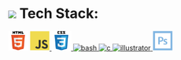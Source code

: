 # <img src = "https://media2.giphy.com/media/QssGEmpkyEOhBCb7e1/giphy.gif?cid=ecf05e47a0n3gi1bfqntqmob8g9aid1oyj2wr3ds3mg700bl&rid=giphy.gif" width = 32px> Tech Stack:

<p 
<a href="https://www.w3.org/html/" target="_blank" rel="noreferrer"> <img src="https://raw.githubusercontent.com/devicons/devicon/master/icons/html5/html5-original-wordmark.svg" alt="html5" width="40" height="40"/> </a> 
<a href="https://developer.mozilla.org/en-US/docs/Web/JavaScript" target="_blank" rel="noreferrer"> <img src="https://raw.githubusercontent.com/devicons/devicon/master/icons/javascript/javascript-original.svg" alt="javascript" width="40" height="40"/> </a> 
<a href="https://www.w3schools.com/css/" target="_blank" rel="noreferrer"> <img src="https://raw.githubusercontent.com/devicons/devicon/master/icons/css3/css3-original-wordmark.svg" alt="css3" width="40" height="40"/> </a>
<a href="https://www.php.net/download-logos.php" target="_blank" rel="noreferrer"> <img src="https://www.php.net/images/logos/php-med-trans-dark.gif" alt="bash" width="50" height="40"/> </a> 
<a href="https://desarrolloweb.com/home/c" target="_blank" rel="noreferrer">
  <img src="https://desarrolloweb.com/storage/tag_images/actual/BzOL16MEqsKOe0VThjF6FXPBi0uyK16lkTety9Wz.png" alt="c" width="59" height="40"/> </a><a href="https://getbootstrap.com/docs/5.0/getting-started/introduction/" target="_blank" rel="noreferrer"> <img src="https://getbootstrap.com/docs/5.3/assets/brand/bootstrap-logo-shadow.png" alt="illustrator" width="45" height="40"/> </a> <a href="https://www.photoshop.com/en" target="_blank" rel="noreferrer"> <img src="https://raw.githubusercontent.com/devicons/devicon/master/icons/photoshop/photoshop-line.svg" alt="photoshop" width="40" height="40"/> </a> </p>

##

